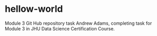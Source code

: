 # hellow-world
Module 3 Git Hub repository task
Andrew Adams, completing task for Module 3 in JHU Data Science Certification Course.
